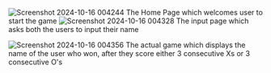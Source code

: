 ![Screenshot 2024-10-16 004244](https://github.com/user-attachments/assets/4d9c4877-50b5-40e7-aefe-3227953e3fa5)
The Home Page which welcomes user to start the game
![Screenshot 2024-10-16 004328](https://github.com/user-attachments/assets/66911b02-eace-4376-8646-ad32af96dc8e)
The input page which asks both the users to input their name

![Screenshot 2024-10-16 004356](https://github.com/user-attachments/assets/beac7ef6-73d9-45a9-8c20-52108fc87ed8)
The actual game which displays the name of the user who won, after they score either 3 consecutive Xs or 3 consecutive O's
